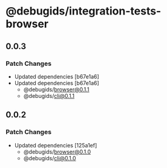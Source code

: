 # @debugids/integration-tests-browser

## 0.0.3

### Patch Changes

- Updated dependencies [b67e1a6]
- Updated dependencies [b67e1a6]
  - @debugids/browser@0.1.1
  - @debugids/cli@0.1.1

## 0.0.2

### Patch Changes

- Updated dependencies [125a1ef]
  - @debugids/browser@0.1.0
  - @debugids/cli@0.1.0
